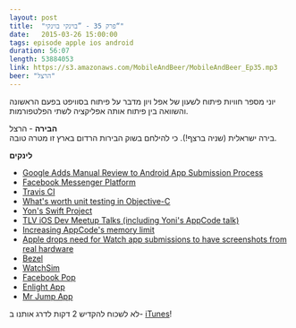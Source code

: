 ```yaml
---
layout: post
title:  "פרק 35 - ”בוינקי בוינקי“"
date:   2015-03-26 15:00:00
tags: episode apple ios android
duration: 56:07
length: 53884053
link: https://s3.amazonaws.com/MobileAndBeer/MobileAndBeer_Ep35.mp3
beer: "הרצל"
---
```


יוני מספר חוויות פיתוח לשעון של אפל ויון מדבר על פיתוח בסוויפט בפעם הראשונה והשוואה בין פיתוח אותה אפליקציה לשתי הפלטפורמות.

**הבירה** - הרצל  
בירה ישראלית (שניה ברצף!). כי להילחם בשוק הבירות הרדום בארץ זו מטרה טובה.

**לינקים**

* [Google Adds Manual Review to Android App Submission Process](http://recode.net/2015/03/17/google-is-adding-manual-review-to-android-app-submission-process/)
* [Facebook Messenger Platform](http://9to5mac.com/2015/03/25/facebook-unveils-platform-to-integrate-third-party-apps-customer-support-for-businesses-into-messenger/)
* [Travis CI](http://www.objc.io/issue-6/travis-ci.html)
* [What's worth unit testing in Objective-C](http://ashfurrow.com/blog/whats-worth-unit-testing-in-objective-c/)
* [Yon's Swift Project](https://github.com/iic-ninjas/mokojin-ios)
* [TLV iOS Dev Meetup Talks (including Yoni's AppCode talk)](https://www.youtube.com/channel/UC_rzSNItkwmoiV3UiXMhpSQ)
* [Increasing AppCode's memory limit](http://stackoverflow.com/questions/13578062/how-to-increase-ide-memory-limit-in-intellij-idea-on-mac/13581526#13581526)
* [Apple drops need for Watch app submissions to have screenshots from real hardware](http://appleinsider.com/articles/15/03/16/apple-drops-need-for-watch-app-submissions-to-have-screenshots-from-real-hardware)
* [Bezel](http://infinitapps.com/bezel/)
* [WatchSim](http://www.dannykeogan.com/apps/WatchSim.html)
* [Facebook Pop](https://github.com/facebook/pop)
* [Enlight App](https://itunes.apple.com/il/app/enlight/id930026670?mt=8&uo=4&at=11lQcA)
* [Mr Jump App](https://itunes.apple.com/il/app/mr-jump/id955157084?mt=8&uo=4&at=11lQcA)


לא לשכוח להקדיש 2 דקות לדרג אותנו ב- [iTunes](https://itunes.apple.com/il/podcast/mwbyyl-wbyrh/id666362146?mt=2)!
